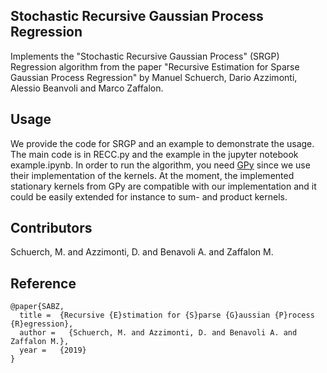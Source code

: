 ## Stochastic Recursive Gaussian Process Regression

Implements the "Stochastic Recursive Gaussian Process" (SRGP) Regression algorithm from the paper "Recursive Estimation for Sparse Gaussian Process Regression" by Manuel Schuerch, Dario Azzimonti, Alessio Beanvoli and Marco Zaffalon.


## Usage

We provide the code for SRGP and an example to demonstrate the usage.
The main code is in RECC.py and the example in the jupyter notebook example.ipynb.
In order to run the algorithm, you need [GPy](https://github.com/SheffieldML/GPy) since we use their implementation of the kernels.
At the moment, the implemented stationary kernels from GPy are compatible with our implementation and it could be easily extended for instance to sum- and product kernels.


## Contributors

Schuerch, M. and Azzimonti, D. and Benavoli A. and Zaffalon M.

## Reference

```
@paper{SABZ,
  title =  {Recursive {E}stimation for {S}parse {G}aussian {P}rocess {R}egression},
  author =   {Schuerch, M. and Azzimonti, D. and Benavoli A. and Zaffalon M.},
  year =   {2019}
}

```


